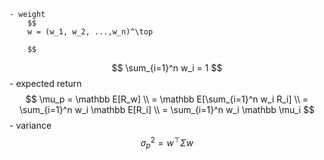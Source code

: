 
    - weight
        $$
        w = (w_1, w_2, ...,w_n)^\top
        
        $$
$$
        \sum_{i=1}^n w_i = 1
        $$
    - expected return
        $$
        \mu_p = \mathbb E[R_w] 
        \\ = \mathbb E[\sum_{i=1}^n w_i R_i] 
        \\ = \sum_{i=1}^n w_i \mathbb E[R_i] \\
        = \sum_{i=1}^n w_i \mathbb \mu_i
        $$
    - variance
        $$
        \sigma_p^2 = w^\top \Sigma w
        $$